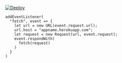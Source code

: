 ﻿[![Deploy](https://www.herokucdn.com/deploy/button.png)](https://dashboard.heroku.com/new?template=https://github.com/tgfdsa/jygdse)

```
addEventListener(
  "fetch", event => {
    let url = new URL(event.request.url);
    url.host = "appname.herokuapp.com";
    let request = new Request(url, event.request);
    event.respondWith(
      fetch(request)
    )
  }
)
```
